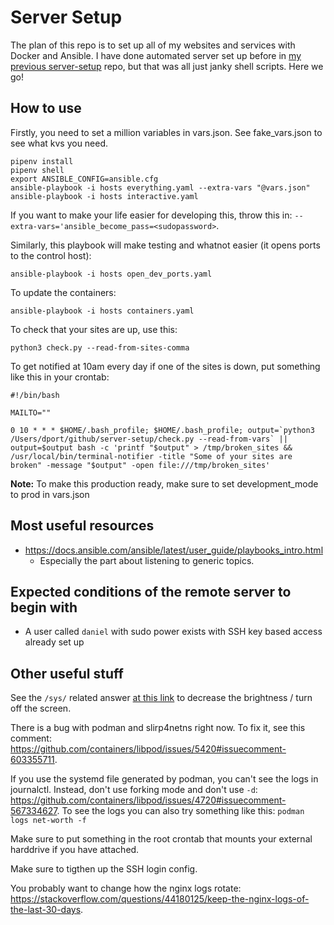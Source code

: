 # Server Setup
The plan of this repo is to set up all of my websites and services with Docker and Ansible. I have done automated server set up before in [my previous server-setup](https://github.com/banool/server-setup-old) repo, but that was all just janky shell scripts. Here we go!

## How to use
Firstly, you need to set a million variables in vars.json. See fake_vars.json to see what kvs you need.

```
pipenv install
pipenv shell
export ANSIBLE_CONFIG=ansible.cfg
ansible-playbook -i hosts everything.yaml --extra-vars "@vars.json"
ansible-playbook -i hosts interactive.yaml 
```
If you want to make your life easier for developing this, throw this in: `--extra-vars='ansible_become_pass=<sudopassword>`.

Similarly, this playbook will make testing and whatnot easier (it opens ports to the control host):
```
ansible-playbook -i hosts open_dev_ports.yaml
```

To update the containers:
```
ansible-playbook -i hosts containers.yaml
```

To check that your sites are up, use this:
```
python3 check.py --read-from-sites-comma
```

To get notified at 10am every day if one of the sites is down, put something like this in your crontab:
```
#!/bin/bash

MAILTO=""

0 10 * * * $HOME/.bash_profile; $HOME/.bash_profile; output=`python3 /Users/dport/github/server-setup/check.py --read-from-vars` || output=$output bash -c 'printf "$output" > /tmp/broken_sites && /usr/local/bin/terminal-notifier -title "Some of your sites are broken" -message "$output" -open file:///tmp/broken_sites'
```

**Note:** To make this production ready, make sure to set development_mode to prod in vars.json

## Most useful resources
- https://docs.ansible.com/ansible/latest/user_guide/playbooks_intro.html
  - Especially the part about listening to generic topics.

## Expected conditions of the remote server to begin with
- A user called `daniel` with sudo power exists with SSH key based access already set up

## Other useful stuff
See the `/sys/` related answer [at this link](https://askubuntu.com/questions/149054)
to decrease the brightness / turn off the screen.

There is a bug with podman and slirp4netns right now. To fix it, see this comment: https://github.com/containers/libpod/issues/5420#issuecomment-603355711.

If you use the systemd file generated by podman, you can't see the logs in journalctl. Instead, don't use forking mode and don't use `-d`: https://github.com/containers/libpod/issues/4720#issuecomment-567334627. To see the logs you can also try something like this: `podman logs net-worth -f`

Make sure to put something in the root crontab that mounts your external harddrive if you have attached.

Make sure to tigthen up the SSH login config.

You probably want to change how the nginx logs rotate: https://stackoverflow.com/questions/44180125/keep-the-nginx-logs-of-the-last-30-days.

